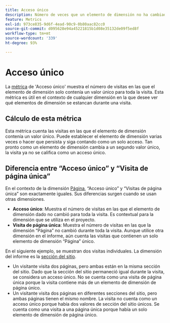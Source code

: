 ```yaml
---
title: Acceso único
description: Número de veces que un elemento de dimensión no ha cambiado en una visita.
feature: Metrics
exl-id: 973ce835-9d6f-4ead-90c9-0b80aac82cc0
source-git-commit: d095628e94a45221815b1d08e35132de09f5ed8f
workflow-type: tm+mt
source-wordcount: '339'
ht-degree: 93%

---
```


# Acceso único

La [métrica](overview.md) de &#39;Acceso único&#39; muestra el número de visitas en las que el elemento de dimensión solo contenía un valor único para toda la visita. Esta métrica es útil en el contexto de cualquier dimensión en la que desee ver qué elementos de dimensión se estancan durante una visita.

## Cálculo de esta métrica

Esta métrica cuenta las visitas en las que el elemento de dimensión contenía un valor único. Puede establecer el elemento de dimensión varias veces o hacer que persista y siga contando como un solo acceso. Tan pronto como un elemento de dimensión cambia a un segundo valor único, la visita ya no se califica como un acceso único.

## Diferencia entre “Acceso único” y “Visita de página única”

En el contexto de la dimensión [Página](../dimensions/page.md), “Acceso único” y “Visitas de página única” son exactamente iguales. Sus diferencias surgen cuando se usan otras dimensiones.

* **Acceso único**: Muestra el número de visitas en las que el elemento de dimensión dado no cambió para toda la visita. Es contextual para la dimensión que se utiliza en el proyecto.
* **Visita de página única**: Muestra el número de visitas en las que la dimensión “Página” no cambió durante toda la visita. Aunque utilice otra dimensión en el informe, aún cuenta las visitas que contienen un solo elemento de dimensión “Página” único.

En el siguiente ejemplo, se muestran dos visitas individuales. La dimensión del informe es la [sección del sitio](../dimensions/site-section.md).

* Un visitante visita dos páginas, pero ambas están en la misma sección del sitio. Dado que la sección del sitio permaneció igual durante la visita, se considera un acceso único. No se cuenta como una visita de página única porque la visita contiene más de un elemento de dimensión de página único.
* Un visitante visita dos páginas en diferentes secciones del sitio, pero ambas páginas tienen el mismo nombre. La visita no cuenta como un acceso único porque había dos valores de sección del sitio únicos. Se cuenta como una visita a una página única porque había un solo elemento de dimensión de página único.
